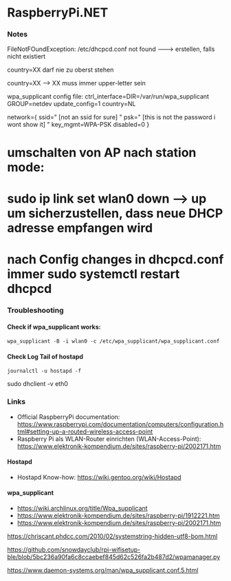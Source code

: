 # RaspberryPi.NET

### Notes

FileNotFOundException: /etc/dhcpcd.conf not found ---> erstellen, falls nicht existiert

country=XX darf nie  zu oberst stehen

country=XX --> XX muss immer upper-letter sein

wpa_supplicant config file:
ctrl_interface=DIR=/var/run/wpa_supplicant GROUP=netdev
update_config=1
country=NL

network={
ssid=" [not an ssid for sure] "
psk=" [this is not the password i wont show it] "
key_mgmt=WPA-PSK
disabled=0
}

# umschalten von AP nach station mode:
# sudo ip link set wlan0 down --> up um sicherzustellen, dass neue DHCP adresse empfangen wird
# nach Config changes in dhcpcd.conf immer sudo systemctl restart dhcpcd



### Troubleshooting
#### Check if wpa_supplicant works:
 ```
wpa_supplicant -B -i wlan0 -c /etc/wpa_supplicant/wpa_supplicant.conf
```

#### Check Log Tail of hostapd
```
journalctl -u hostapd -f
```

sudo dhclient -v eth0

### Links
- Official RaspberryPi documentation: https://www.raspberrypi.com/documentation/computers/configuration.html#setting-up-a-routed-wireless-access-point
- Raspberry Pi als WLAN-Router einrichten (WLAN-Access-Point): https://www.elektronik-kompendium.de/sites/raspberry-pi/2002171.htm

#### Hostapd
- Hostapd Know-how: https://wiki.gentoo.org/wiki/Hostapd

#### wpa_supplicant
- https://wiki.archlinux.org/title/Wpa_supplicant
- https://www.elektronik-kompendium.de/sites/raspberry-pi/1912221.htm
- https://www.elektronik-kompendium.de/sites/raspberry-pi/2002171.htm


https://chriscant.phdcc.com/2010/02/systemstring-hidden-utf8-bom.html

https://github.com/snowdayclub/rpi-wifisetup-ble/blob/5bc236a90fa6c8ccaebef845d62c526fa2b487d2/wpamanager.py

https://www.daemon-systems.org/man/wpa_supplicant.conf.5.html

